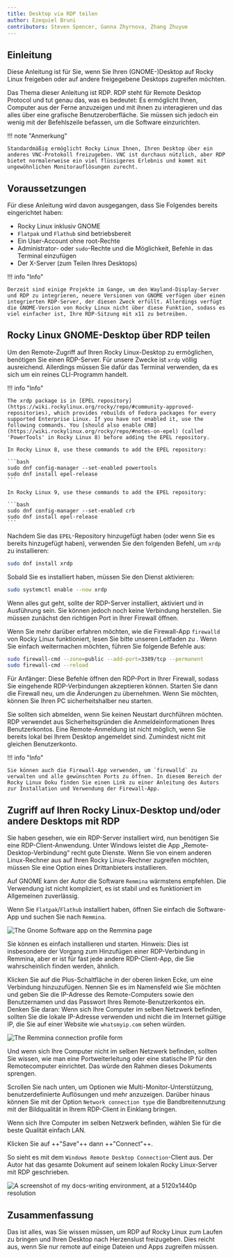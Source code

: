 ```yaml
---
title: Desktop via RDP teilen
author: Ezequiel Bruni
contributors: Steven Spencer, Ganna Zhyrnova, Zhang Zhuyue
---
```


## Einleitung

Diese Anleitung ist für Sie, wenn Sie Ihren (GNOME-)Desktop auf Rocky Linux freigeben oder auf andere freigegebene Desktops zugreifen möchten.

Das Thema dieser Anleitung ist RDP. RDP steht für Remote Desktop Protocol und tut genau das, was es bedeutet: Es ermöglicht Ihnen, Computer aus der Ferne anzuzeigen und mit ihnen zu interagieren und das alles über eine grafische Benutzeroberfläche. Sie müssen sich jedoch ein wenig mit der Befehlszeile befassen, um die Software einzurichten.

!!! note "Anmerkung"

```
Standardmäßig ermöglicht Rocky Linux Ihnen, Ihren Desktop über ein anderes VNC-Protokoll freizugeben. VNC ist durchaus nützlich, aber RDP bietet normalerweise ein viel flüssigeres Erlebnis und kommt mit ungewöhnlichen Monitorauflösungen zurecht.
```

## Voraussetzungen

Für diese Anleitung wird davon ausgegangen, dass Sie Folgendes bereits eingerichtet haben:

- Rocky Linux inklusiv GNOME
- `Flatpak` und `Flathub` sind betriebsbereit
- Ein User-Account ohne root-Rechte
- Administrator- oder `sudo`-Rechte und die Möglichkeit, Befehle in das Terminal einzufügen
- Der X-Server (zum Teilen Ihres Desktops)

!!! info "Info"

```
Derzeit sind einige Projekte im Gange, um den Wayland-Display-Server und RDP zu integrieren, neuere Versionen von GNOME verfügen über einen integrierten RDP-Server, der diesen Zweck erfüllt. Allerdings verfügt die GNOME-Version von Rocky Linux nicht über diese Funktion, sodass es viel einfacher ist, Ihre RDP-Sitzung mit x11 zu betreiben.
```

## Rocky Linux GNOME-Desktop über RDP teilen

Um den Remote-Zugriff auf Ihren Rocky Linux-Desktop zu ermöglichen, benötigen Sie einen RDP-Server. Für unsere Zwecke ist `xrdp` völlig ausreichend. Allerdings müssen Sie dafür das Terminal verwenden, da es sich um ein reines CLI-Programm handelt.

!!! info "Info"

````
The xrdp package is in [EPEL repository](https://wiki.rockylinux.org/rocky/repo/#community-approved-repositories), which provides rebuilds of Fedora packages for every supported Enterprise Linux. If you have not enabled it, use the following commands. You [should also enable CRB](https://wiki.rockylinux.org/rocky/repo/#notes-on-epel) (called 'PowerTools' in Rocky Linux 8) before adding the EPEL repository.

In Rocky Linux 8, use these commands to add the EPEL repository:

```bash
sudo dnf config-manager --set-enabled powertools
sudo dnf install epel-release
```

In Rocky Linux 9, use these commands to add the EPEL repository:

```bash
sudo dnf config-manager --set-enabled crb
sudo dnf install epel-release
```
````

Nachdem Sie das `EPEL`-Repository hinzugefügt haben (oder wenn Sie es bereits hinzugefügt haben), verwenden Sie den folgenden Befehl, um `xrdp` zu installieren:

```bash
sudo dnf install xrdp
```

Sobald Sie es installiert haben, müssen Sie den Dienst aktivieren:

```bash
sudo systemctl enable --now xrdp
```

Wenn alles gut geht, sollte der RDP-Server installiert, aktiviert und in Ausführung sein. Sie können jedoch noch keine Verbindung herstellen. Sie müssen zunächst den richtigen Port in Ihrer Firewall öffnen.

Wenn Sie mehr darüber erfahren möchten, wie die Firewall-App `firewalld` von Rocky Linux funktioniert, lesen Sie bitte unseren Leitfaden zu
. Wenn Sie einfach weitermachen möchten, führen Sie folgende Befehle aus:

```bash
sudo firewall-cmd --zone=public --add-port=3389/tcp --permanent
sudo firewall-cmd --reload
```

Für Anfänger: Diese Befehle öffnen den RDP-Port in Ihrer Firewall, sodass Sie eingehende RDP-Verbindungen akzeptieren können. Starten Sie dann die Firewall neu, um die Änderungen zu übernehmen. Wenn Sie möchten, können Sie Ihren PC sicherheitshalber neu starten.

Sie sollten sich abmelden, wenn Sie keinen Neustart durchführen möchten. RDP verwendet aus Sicherheitsgründen die Anmeldeinformationen Ihres Benutzerkontos. Eine Remote-Anmeldung ist nicht möglich, wenn Sie bereits lokal bei Ihrem Desktop angemeldet sind. Zumindest nicht mit gleichen Benutzerkonto.

!!! info "Info"

```
Sie können auch die Firewall-App verwenden, um `firewalld` zu verwalten und alle gewünschten Ports zu öffnen. In diesem Bereich der Rocky Linux Doku finden Sie einen Link zu einer Anleitung des Autors zur Installation und Verwendung der Firewall-App.
```

## Zugriff auf Ihren Rocky Linux-Desktop und/oder andere Desktops mit RDP

Sie haben gesehen, wie ein RDP-Server installiert wird, nun benötigen Sie eine RDP-Client-Anwendung. Unter Windows leistet die App „Remote-Desktop-Verbindung“ recht gute Dienste. Wenn Sie von einem anderen Linux-Rechner aus auf Ihren Rocky Linux-Rechner zugreifen möchten, müssen Sie eine Option eines Drittanbieters installieren.

Auf GNOME kann der Autor die Software `Remmina` wärmstens empfehlen. Die Verwendung ist nicht kompliziert, es ist stabil und es funktioniert im Allgemeinen zuverlässig.

Wenn Sie `Flatpak`/`Flathub` installiert haben, öffnen Sie einfach die Software-App und suchen Sie nach `Remmina`.

![The Gnome Software app on the Remmina page](images/rdp_images/01-remmina.png)

Sie können es einfach installieren und starten. Hinweis: Dies ist insbesondere der Vorgang zum Hinzufügen einer RDP-Verbindung in Remmina, aber er ist für fast jede andere RDP-Client-App, die Sie wahrscheinlich finden werden, ähnlich.

Klicken Sie auf die Plus-Schaltfläche in der oberen linken Ecke, um eine Verbindung hinzuzufügen. Nennen Sie es im Namensfeld wie Sie möchten und geben Sie die IP-Adresse des Remote-Computers sowie den Benutzernamen und das Passwort Ihres Remote-Benutzerkontos ein. Denken Sie daran: Wenn sich Ihre Computer im selben Netzwerk befinden, sollten Sie die lokale IP-Adresse verwenden und nicht die im Internet gültige IP, die Sie auf einer Website wie `whatsmyip.com` sehen würden.

![The Remmina connection profile form](images/rdp_images/02-remmina-config.png)

Und wenn sich Ihre Computer nicht im selben Netzwerk befinden, sollten Sie wissen, wie man eine Portweiterleitung oder eine statische IP für den Remotecomputer einrichtet. Das würde den Rahmen dieses Dokuments sprengen.

Scrollen Sie nach unten, um Optionen wie Multi-Monitor-Unterstützung, benutzerdefinierte Auflösungen und mehr anzuzeigen. Darüber hinaus können Sie mit der Option `Network connection type` die Bandbreitennutzung mit der Bildqualität in Ihrem RDP-Client in Einklang bringen.

Wenn sich Ihre Computer im selben Netzwerk befinden, wählen Sie für die beste Qualität einfach LAN.

Klicken Sie auf ++"Save"++ dann ++"Connect"++.

So sieht es mit dem `Windows Remote Desktop Connection`-Client aus. Der Autor hat das gesamte Dokument auf seinem lokalen Rocky Linux-Server mit RDP geschrieben.

![A screenshot of my docs-writing environment, at a 5120x1440p resolution](images/rdp_images/03-rdp-connection.jpg)

## Zusammenfassung

Das ist alles, was Sie wissen müssen, um RDP auf Rocky Linux zum Laufen zu bringen und Ihren Desktop nach Herzenslust freizugeben. Dies reicht aus, wenn Sie nur remote auf einige Dateien und Apps zugreifen müssen.
